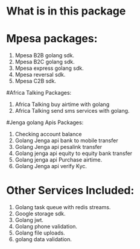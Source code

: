 
# What is in this package

# Mpesa packages:
1. Mpesa B2B golang sdk.
2. Mpesa B2C golang sdk.
3. Mpesa express golang sdk.
4. Mpesa reversal sdk.
5. Mpesa C2B sdk.

#Africa Talking Packages:
1. Africa Talking buy airtime with golang
2. Africa Talking send sms services with golang.

#Jenga golang Apis Packages:
1. Checking account balance
2. Golang Jenga api bank to mobile transfer
3. Golang Jenga api pesalink transfer
4. Golang jenga api equity to equity bank transfer
5. Golang jenga api Purchase airtime.
6. Golang Jenga api verify Kyc.


# Other Services Included:
1. Golang task queue with redis streams.
2. Google storage sdk.
3. Golang jwt.
4. Golang phone validation.
5. Golang file uploads.
6. golang data validation.